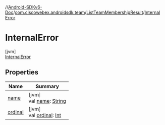 //[Android-SDKv6-Doc](../../../../index.md)/[com.ciscowebex.androidsdk.team](../../index.md)/[ListTeamMembershipResult](../index.md)/[InternalError](index.md)

# InternalError

[jvm]\
[InternalError](index.md)

## Properties

| Name | Summary |
|---|---|
| [name](../-bad-request/index.md#-372974862%2FProperties%2F-411797461) | [jvm]<br>val [name](../-bad-request/index.md#-372974862%2FProperties%2F-411797461): [String](https://kotlinlang.org/api/latest/jvm/stdlib/kotlin/-string/index.html) |
| [ordinal](../-bad-request/index.md#-739389684%2FProperties%2F-411797461) | [jvm]<br>val [ordinal](../-bad-request/index.md#-739389684%2FProperties%2F-411797461): [Int](https://kotlinlang.org/api/latest/jvm/stdlib/kotlin/-int/index.html) |
